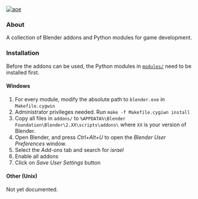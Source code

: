[![aoe](https://download.blender.org/institute/logos/blender-socket.png)](https://nodesource.com/products/nsolid)

### About

A collection of Blender addons and Python modules for game development.

### Installation

Before the addons can be used, the Python modules in [`modules/`](https://github.com/ijacquez/blender_tools/tree/master/modules/helper_utils) need to be installed first.

#### Windows
 1. For every module, modify the absolute path to `blender.exe` in `Makefile.cygwin`
 2. Administrator privileges needed. Run `make -f Makefile.cygiwn install`
 3. Copy all files in `addons/` to `%APPDATA%\Blender Foundation\Blender\2.XX\scripts\addons\` where `XX` is your version of Blender.
 4. Open Blender, and press *Ctrl+Alt+U* to open the _Blender User Preferences_ window.
 5. Select the _Add-ons_ tab and search for _israel_
 6. Enable all addons
 7. Click on _Save User Settings_ button

#### Other (Unix)
Not yet documented.
